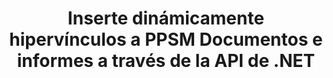 ---
############################# Static ############################
layout: "auto-gen-gist"
draft: false
path: "es/assembly/net/hyperlink/ppsm/"
otherformats: PDF HTML XPS TIFF MHTML TXT XAML EPUB SVG PS PCL XML OTT OXPS MD POT OTP DOC DOCX DOCM DOT DOTX DOTM RTF ODT OTT XLS XLT XLSX XLSM XLTX XLTM XLSB ODS PPT PPTX PPTM PPS PPSX POTX POTM ODP EML EMLX MSG 

############################# Head ############################
head_title: ".NET API para insertar dinámicamente hipervínculos en PPSM Documentos"
head_description: "GroupDocs.Assembly .NET API permite a los desarrolladores insertar dinámicamente hipervínculos a correos electrónicos, informes o documentos como PDF DOC, DOCX, RTF, XLSX, CSV, PPTX, EML, MSG y más."

############################# Header ############################
title: "Inserte dinámicamente hipervínculos a PPSM Documentos e informes a través de la API de .NET"
description: "GroupDocs.Assembly .NET API permite a los programadores insertar dinámicamente hipervínculos a informes, correos electrónicos y documentos de Office como PDF DOC, DOCX, RTF, XLSX, CSV, PPT, PPTX, EML, HTML, MSG y más."

######################### Download Button #######################
button:
    enable: true

############################# About ############################
about:
    enable: true
    title: "¿Cómo insertar dinámicamente hipervínculos en informes, correos electrónicos y varios documentos?"
    content: |
       Esta página web explicará cómo los usuarios pueden insertar dinámicamente hipervínculos a su informe, mensaje de correo electrónico y varios tipos de documentos dentro de sus propias aplicaciones .NET. Los hipervínculos son la columna vertebral de la World Wide Web y se pueden utilizar para vincular diferentes páginas, documentos o hacer clic en para saltar a una nueva sección dentro del documento actual. GroupDocs.Assembly .NET es una API muy poderosa que ayuda a los desarrolladores de software a agregar hipervínculos dinámicamente dentro de sus documentos o informes con solo un par de líneas de código. Ha incluido soporte para algunos de los tipos de documentos más populares, como PDF, HTML, correo electrónico de Outlook, Microsoft Office Word, hojas de cálculo de Excel, presentaciones de PowerPoint y muchos más. Admitía varias funciones avanzadas, como Insertar enlaces a la página del documento, Insertar enlaces a celdas, editar hipervínculos, mostrar texto en lugar del hipervínculo, insertar dinámicamente enlaces desde marcadores, insertar hipervínculos a una diapositiva de presentación y muchas más.

############################# content ############################
steps:
    enable: true
    block:
    - title_left: "Inserción de hipervínculos a documentos de procesamiento de texto a través de .NET"
      content_left: |
       GroupDocs.Assembly .NET API brinda soporte completo para insertar y editar hipervínculos dentro de varios tipos de documentos. El siguiente ejemplo de código C# .NET muestra cómo agregar hipervínculos dentro de un documento de Word con facilidad. 

      title_right: "Cómo agregar hipervínculos en un archivo de Word"
      content_right: |
        * Configuración de documentos de origen y destino
        * Establezca la expresión Uri, así como la expresión de texto de visualización
        * Crear una instancia de la clase [DocumentAssembler](https://apireference.groupdocs.com/assembly/net/groupdocs.assembly/documentassembler)
        * Llame al método [AssembleDocument](https://apireference.groupdocs.com/assembly/net/groupdocs.assembly.documentassembler/assembledocument/methods/1) para ensamblar el documento. es compatible
          * Stream para leer un documento de plantilla.
          * Stream para escribir el documento resultante.
          * Opciones adicionales para cargar y guardar documentos.
          * Información sobre objetos de origen de datos.

      gisthash: "f4a8031406d44941d400088b718f7730"
      gistfile: "insert_hyperlinks_to_word_document.cs"

    - title_left: "Insertar dinámicamente hipervínculos en hojas de cálculo a través de .NET"
      content_left: |
       GroupDocs.Assembly .NET API es totalmente compatible con la adición y el procesamiento de hipervínculos dentro de los archivos de hojas de cálculo. Puede editar fácilmente su ubicación o reemplazarla por una nueva. El siguiente código de C# muestra la facilidad con la que los usuarios pueden insertar hipervínculos en sus archivos de hoja de cálculo dentro de sus propias aplicaciones .NET.

      title_right: "Add hipervínculos a documentos de hoja de cálculo"
      content_right: |
        * Configuración de archivos de hoja de cálculo de origen y destino
        * Establezca la expresión Uri, así como la expresión de texto de visualización
        * Crear una instancia de la clase [DocumentAssembler](https://apireference.groupdocs.com/assembly/net/groupdocs.assembly/documentassembler)
        * Llame al método [AssembleDocument](https://apireference.groupdocs.com/assembly/net/groupdocs.assembly.documentassembler/assembledocument/methods/1) para ensamblar el documento. es compatible
          * Stream para leer un documento de plantilla.
          * Stream para escribir el documento resultante.
          * Opciones adicionales para cargar y guardar documentos.
          * Información sobre objetos de origen de datos.

      gisthash: "c2f9cd8bb06f9a7a2c444621ebf82696"
      gistfile: "insert_hyperlinks_in_spreadsheet_documents.cs"

    - title_left: "Agregue hipervínculos a la presentación de PowerPoint a través de la API de .NET"
      content_left: |
       GroupDocs.Assembly para .NET ayuda a los profesionales del software a crear aplicaciones para administrar varios tipos de documentos. El siguiente ejemplo de código demuestra cómo los desarrolladores de software pueden agregar hipervínculos dentro de sus documentos de presentación de PowerPoint. 

      title_right: "Cómo agregar hipervínculos en presentaciones"
      content_right: |
        * Configuración de archivos de presentación de origen y destino
        * Establecer Uri y mostrar expresiones de texto
        * Crear una instancia de la clase [DocumentAssembler](https://apireference.groupdocs.com/assembly/net/groupdocs.assembly/documentassembler)
        * Llame al método [AssembleDocument](https://apireference.groupdocs.com/assembly/net/groupdocs.assembly.documentassembler/assembledocument/methods/1) para ensamblar el documento. es compatible
          * Stream para leer un documento de plantilla.
          * Stream para escribir el documento resultante.
          * Opciones adicionales para cargar y guardar documentos.
          * Información sobre objetos de origen de datos.

      gisthash: "49e1ca9eccc41942372c23c14f98ecef"
      gistfile: "insert_hyperlinks_in_presentation_documents.cs"

    - title_left: ".NET API para insertar hipervínculos en correos electrónicos"
      content_left: |
       GroupDocs.Assembly .NET API permite a los profesionales del software insertar hipervínculos dentro de sus documentos de correo electrónico. El siguiente código .NET demuestra la facilidad con la que los programadores pueden agregar hipervínculos a sus mensajes de correo electrónico y enviarlos a otros usuarios desde sus propias aplicaciones .NET. 

      title_right: "Agregar hipervínculos a documentos de correo electrónico"
      content_right: |
        * Configuración de archivos de hoja de cálculo de origen y destino
        * Establecer Uri y mostrar expresiones de texto
        * Crear una instancia de la clase [DocumentAssembler](https://apireference.groupdocs.com/assembly/net/groupdocs.assembly/documentassembler)
        * Llame al método [AssembleDocument](https://apireference.groupdocs.com/assembly/net/groupdocs.assembly.documentassembler/assembledocument/methods/1) para ensamblar el documento. es compatible
          * Stream para leer un documento de plantilla.
          * Stream para escribir el documento resultante.
          * Opciones adicionales para cargar y guardar documentos.
          * Información sobre objetos de origen de datos.

      gisthash: "8c119b4faa0334179854e164d87d3e7b"
      gistfile: "insert_hyperlinks_in_email_documents.cs"  

    - title_left: "Requisitos del sistema"
      content_left: |
        Las API de GroupDocs.Assembly .NET son compatibles con todas las principales plataformas y sistemas operativos. Para obtener una guía completa de requisitos del sistema, visite [requisitos del sistema](https://docs.groupdocs.com/assembly/net/system-requirements/) Antes de ejecutar el código a continuación, asegúrese de tener los siguientes requisitos previos instalados en su sistema:
         * Sistemas Operativos: Microsoft Windows, Linux, Mac OS
         * Entorno de desarrollo: Visual Studio, Xamarin, MonoDevelop, etc.
         * Marcos: .NET Framework, .NET Standard, .NET Core, Mono
         * Obtenga la última versión de las API GroupDocs.Assembly .NET de [NuGet](https://www.nuget.org/packages/GroupDocs.Assembly/)
        
      title_right: "Por qué usar GroupDocs.Assembly"
      content_right: |
        * Permita a los usuarios crear documentos personalizados a partir de plantillas.
        * No se requiere software adicional para crear y automatizar documentos
        * Capacidad para generar un documento de salida basado en la fuente de datos
        * Insertar dinámicamente el contenido del documento en el informe
        * Adjunte dinámicamente archivos adjuntos de correo electrónico e inserte hipervínculos en informes
        * Eliminación automática de párrafos vacíos
        * Soporte completo para múltiples formatos de datos
        * Soporte de archivos adjuntos de correo electrónico dinámico

demos:
    enable: true
        

more_formats:
    enable: true


back_to_top:
    enable: true
---